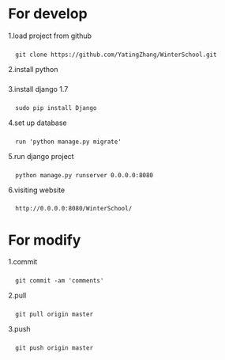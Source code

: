 For develop
=====
1.load project from github
### 
      git clone https://github.com/YatingZhang/WinterSchool.git
  
2.install python
### 
3.install django 1.7
###
      sudo pip install Django
4.set up database
###
      run 'python manage.py migrate'
5.run django project
###
      python manage.py runserver 0.0.0.0:8080
6.visiting website
###
      http://0.0.0.0:8080/WinterSchool/
For modify
======
1.commit
###
      git commit -am 'comments'
2.pull
###
      git pull origin master
3.push
###
      git push origin master
